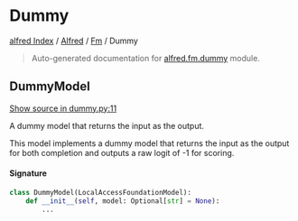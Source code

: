 # Dummy

[alfred Index](../../README.md#alfred-index) /
[Alfred](../index.md#alfred) /
[Fm](./index.md#fm) /
Dummy

> Auto-generated documentation for [alfred.fm.dummy](https://github.com/BatsResearch/alfred/blob/main/alfred/fm/dummy.py) module.

## DummyModel

[Show source in dummy.py:11](https://github.com/BatsResearch/alfred/blob/main/alfred/fm/dummy.py#L11)

A dummy model that returns the input as the output.

This model implements a dummy model that returns the
input as the output for both completion and outputs a raw logit of -1 for scoring.

#### Signature

```python
class DummyModel(LocalAccessFoundationModel):
    def __init__(self, model: Optional[str] = None):
        ...
```




